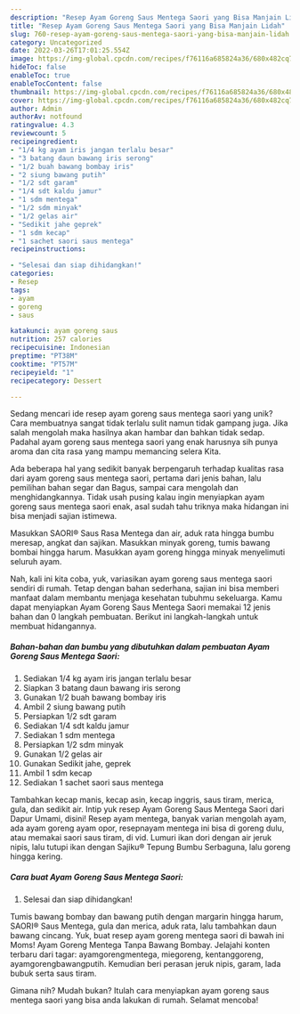 ```yaml
---
description: "Resep Ayam Goreng Saus Mentega Saori yang Bisa Manjain Lidah"
title: "Resep Ayam Goreng Saus Mentega Saori yang Bisa Manjain Lidah"
slug: 760-resep-ayam-goreng-saus-mentega-saori-yang-bisa-manjain-lidah
category: Uncategorized
date: 2022-03-26T17:01:25.554Z
image: https://img-global.cpcdn.com/recipes/f76116a685824a36/680x482cq70/ayam-goreng-saus-mentega-saori-foto-resep-utama.jpg
hideToc: false
enableToc: true
enableTocContent: false
thumbnail: https://img-global.cpcdn.com/recipes/f76116a685824a36/680x482cq70/ayam-goreng-saus-mentega-saori-foto-resep-utama.jpg
cover: https://img-global.cpcdn.com/recipes/f76116a685824a36/680x482cq70/ayam-goreng-saus-mentega-saori-foto-resep-utama.jpg
author: Admin
authorAv: notfound
ratingvalue: 4.3
reviewcount: 5
recipeingredient:
- "1/4 kg ayam iris jangan terlalu besar"
- "3 batang daun bawang iris serong"
- "1/2 buah bawang bombay iris"
- "2 siung bawang putih"
- "1/2 sdt garam"
- "1/4 sdt kaldu jamur"
- "1 sdm mentega"
- "1/2 sdm minyak"
- "1/2 gelas air"
- "Sedikit jahe geprek"
- "1 sdm kecap"
- "1 sachet saori saus mentega"
recipeinstructions:

- "Selesai dan siap dihidangkan!"
categories:
- Resep
tags:
- ayam
- goreng
- saus

katakunci: ayam goreng saus 
nutrition: 257 calories
recipecuisine: Indonesian
preptime: "PT38M"
cooktime: "PT57M"
recipeyield: "1"
recipecategory: Dessert

---
```





Sedang mencari ide resep ayam goreng saus mentega saori yang unik? Cara membuatnya sangat tidak terlalu sulit namun tidak gampang juga. Jika salah mengolah maka hasilnya akan hambar dan bahkan tidak sedap. Padahal ayam goreng saus mentega saori yang enak harusnya sih punya aroma dan cita rasa yang mampu memancing selera Kita.





Ada beberapa hal yang sedikit banyak berpengaruh terhadap kualitas rasa dari ayam goreng saus mentega saori, pertama dari jenis bahan, lalu pemilihan bahan segar dan Bagus, sampai cara mengolah dan menghidangkannya. Tidak usah pusing kalau ingin menyiapkan ayam goreng saus mentega saori enak,      asal sudah tahu triknya maka hidangan ini bisa menjadi sajian istimewa.














Masukkan SAORI® Saus Rasa Mentega dan air, aduk rata hingga bumbu meresap, angkat dan sajikan. Masukkan minyak goreng, tumis bawang bombai hingga harum. Masukkan ayam goreng hingga minyak menyelimuti seluruh ayam.






Nah, kali ini kita coba, yuk, variasikan ayam goreng saus mentega saori sendiri di rumah. Tetap dengan bahan sederhana, sajian ini bisa memberi manfaat dalam membantu menjaga kesehatan tubuhmu sekeluarga. Kamu dapat menyiapkan Ayam Goreng Saus Mentega Saori memakai 12 jenis bahan dan 0 langkah pembuatan. Berikut ini langkah-langkah untuk membuat hidangannya.

<!--inarticleads1-->

##### Bahan-bahan dan bumbu yang dibutuhkan dalam pembuatan Ayam Goreng Saus Mentega Saori:

1. Sediakan 1/4 kg ayam iris jangan terlalu besar
1. Siapkan 3 batang daun bawang iris serong
1. Gunakan 1/2 buah bawang bombay iris
1. Ambil 2 siung bawang putih
1. Persiapkan 1/2 sdt garam
1. Sediakan 1/4 sdt kaldu jamur
1. Sediakan 1 sdm mentega
1. Persiapkan 1/2 sdm minyak
1. Gunakan 1/2 gelas air
1. Gunakan Sedikit jahe, geprek
1. Ambil 1 sdm kecap
1. Sediakan 1 sachet saori saus mentega


Tambahkan kecap manis, kecap asin, kecap inggris, saus tiram, merica, gula, dan sedikit air. Intip yuk resep Ayam Goreng Saus Mentega Saori dari Dapur Umami, disini! Resep ayam mentega, banyak varian mengolah ayam, ada ayam goreng ayam opor, resepnayam mentega ini bisa di goreng dulu, atau memakai saori saus tiram, di vid. Lumuri ikan dori dengan air jeruk nipis, lalu tutupi ikan dengan Sajiku® Tepung Bumbu Serbaguna, lalu goreng hingga kering. 

<!--inarticleads2-->

##### Cara buat Ayam Goreng Saus Mentega Saori:


1. Selesai dan siap dihidangkan!

Tumis bawang bombay dan bawang putih dengan margarin hingga harum, SAORI® Saus Mentega, gula dan merica, aduk rata, lalu tambahkan daun bawang cincang. Yuk, buat resep ayam goreng mentega saori di bawah ini Moms! Ayam Goreng Mentega Tanpa Bawang Bombay. Jelajahi konten terbaru dari tagar: ayamgorengmentega, miegoreng, kentanggoreng, ayamgorengbawangputih. Kemudian beri perasan jeruk nipis, garam, lada bubuk serta saus tiram. 

Gimana nih? Mudah bukan? Itulah cara menyiapkan ayam goreng saus mentega saori yang bisa anda lakukan di rumah. Selamat mencoba!
